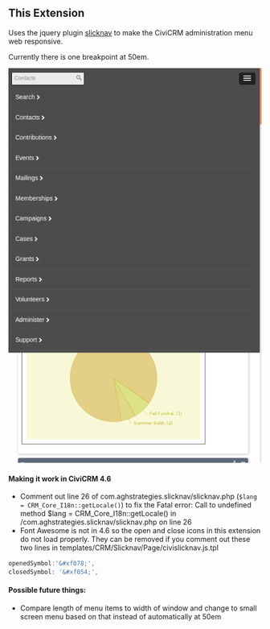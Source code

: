 This Extension
--------------

Uses the jquery plugin [slicknav](http://slicknav.com/) to make the CiviCRM administration menu web responsive.

Currently there is one breakpoint at 50em.

![screenshot of responsive menu in action](/slicknavmenu.png)

#### Making it work in CiviCRM 4.6
+ Comment out line 26 of com.aghstrategies.slicknav/slicknav.php (`$lang = CRM_Core_I18n::getLocale()`) to fix the  Fatal error: Call to undefined method $lang = CRM_Core_I18n::getLocale() in /com.aghstrategies.slicknav/slicknav.php on line 26
+ Font Awesome is not in 4.6 so the open and close icons in this extension do not load properly. They can be removed if you comment out these two lines in templates/CRM/Slicknav/Page/civislicknav.js.tpl

```js
openedSymbol:'&#xf078;',
closedSymbol: '&#xf054;',
```

#### Possible future things:

+ Compare length of menu items to width of window and change to small screen menu based on that instead of automatically at 50em
